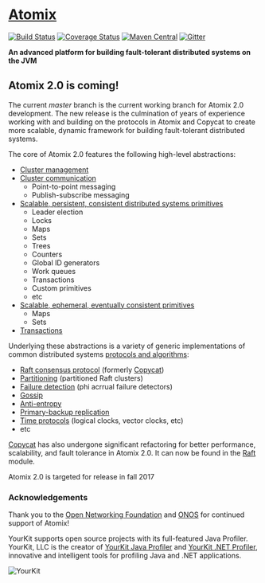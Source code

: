 # [Atomix][Website]

[![Build Status](https://travis-ci.org/atomix/atomix.svg)](https://travis-ci.org/atomix/atomix)
[![Coverage Status](https://coveralls.io/repos/github/atomix/atomix/badge.svg?branch=master)](https://coveralls.io/github/atomix/atomix?branch=master)
[![Maven Central](https://maven-badges.herokuapp.com/maven-central/io.atomix/atomix/badge.svg)](https://maven-badges.herokuapp.com/maven-central/io.atomix/atomix)
[![Gitter](https://img.shields.io/badge/GITTER-join%20chat-green.svg)](https://gitter.im/atomix/atomix)

**An advanced platform for building fault-tolerant distributed systems on the JVM**

## Atomix 2.0 is coming!

The current _master_ branch is the current working branch for Atomix 2.0 development. The new release is the
culmination of years of experience working with and building on the protocols in Atomix and Copycat to create
more scalable, dynamic framework for building fault-tolerant distributed systems.

The core of Atomix 2.0 features the following high-level abstractions:
* [Cluster management][Cluster management]
* [Cluster communication][Messaging]
  * Point-to-point messaging
  * Publish-subscribe messaging
* [Scalable, persistent, consistent distributed systems primitives][Distributed systems primitives]
  * Leader election
  * Locks
  * Maps
  * Sets
  * Trees
  * Counters
  * Global ID generators
  * Work queues
  * Transactions
  * Custom primitives
  * etc
* [Scalable, ephemeral, eventually consistent primitives][Distributed systems primitives]
  * Maps
  * Sets
* [Transactions][Transactions]

Underlying these abstractions is a variety of generic implementations of common distributed systems
[protocols and algorithms][Protocols]:
* [Raft consensus protocol][Raft protocol] (formerly [Copycat][Copycat])
* [Partitioning][Partitioning] (partitioned Raft clusters)
* [Failure detection][Failure detection protocol] (phi acrrual failure detectors)
* [Gossip][Gossip protocol]
* [Anti-entropy][Gossip protocol]
* [Primary-backup replication][Primary-backup protocol]
* [Time protocols][Time protocols] (logical clocks, vector clocks, etc)
* etc

[Copycat][Copycat] has also undergone significant refactoring for better performance, scalability, and
fault tolerance in Atomix 2.0. It can now be found in the [Raft][Raft protocol] module.

Atomix 2.0 is targeted for release in fall 2017

### Acknowledgements

Thank you to the [Open Networking Foundation][ONF] and [ONOS][ONOS]
for continued support of Atomix!

YourKit supports open source projects with its full-featured Java Profiler.
YourKit, LLC is the creator of [YourKit Java Profiler](https://www.yourkit.com/java/profiler/)
and [YourKit .NET Profiler](https://www.yourkit.com/.net/profiler/),
innovative and intelligent tools for profiling Java and .NET applications.

![YourKit](https://www.yourkit.com/images/yklogo.png)

[Website]: http://atomix.io/atomix/
[Getting started]: http://atomix.io/atomix/docs/getting-started/
[User manual]: http://atomix.io/atomix/docs/
[Google group]: https://groups.google.com/forum/#!forum/atomixio
[Javadoc]: http://atomix.io/atomix/api/latest/
[Raft]: https://raft.github.io/
[ONF]: https://www.opennetworking.org/
[ONOS]: http://onosproject.org/
[Copycat]: https://github.com/atomix/copycat
[Cluster management]: https://github.com/atomix/atomix/tree/master/core/src/main/java/io/atomix/cluster
[Messaging]: https://github.com/atomix/atomix/tree/master/core/src/main/java/io/atomix/cluster/messaging
[Partitioning]: https://github.com/atomix/atomix/tree/master/core/src/main/java/io/atomix/partition
[Distributed systems primitives]: https://github.com/atomix/atomix/tree/master/core/src/main/java/io/atomix/primitives
[Transactions]: https://github.com/atomix/atomix/tree/master/core/src/main/java/io/atomix/transaction
[Raft protocol]: https://github.com/atomix/atomix/tree/master/protocols/raft
[Gossip protocol]: https://github.com/atomix/atomix/tree/master/protocols/gossip
[Failure detection protocol]: https://github.com/atomix/atomix/tree/master/protocols/failure-detection
[Primary-backup protocol]: https://github.com/atomix/atomix/tree/master/protocols/backup
[Time protocols]: https://github.com/atomix/atomix/tree/master/time
[Protocols]: https://github.com/atomix/atomix/tree/master/protocols